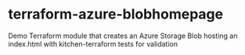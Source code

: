 # terraform-azure-blobhomepage
Demo Terraform module that creates an Azure Storage Blob hosting an index.html with kitchen-terraform tests for validation
